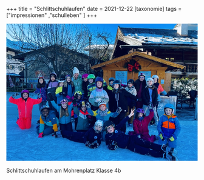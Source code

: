 +++
title = "Schlittschuhlaufen"
date = 2021-12-22
[taxonomie]
tags = ["impressionen" ,"schulleben" ]
+++

[![Schlittschuhlaufen am Mohrenplatz Klasse 4b](images/IMG_2556.jpg)](https://volksschule-partenkirchen.de/wp-content/uploads/IMG_2556.jpg)

Schlittschuhlaufen am Mohrenplatz Klasse 4b
